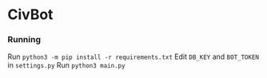 # CivBot

### Running
Run `python3 -m pip install -r requirements.txt`
Edit `DB_KEY` and `BOT_TOKEN` in `settings.py`
Run `python3 main.py`
